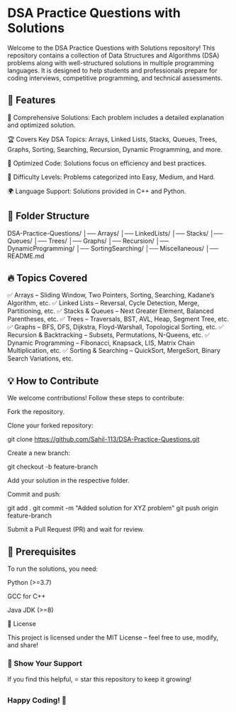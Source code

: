 # DSA Practice Questions with Solutions

Welcome to the DSA Practice Questions with Solutions repository! This repository contains a collection of Data Structures and Algorithms (DSA) problems along with well-structured solutions in multiple programming languages. It is designed to help students and professionals prepare for coding interviews, competitive programming, and technical assessments.

## 📌 Features

📝 Comprehensive Solutions: Each problem includes a detailed explanation and optimized solution.

🏆 Covers Key DSA Topics: Arrays, Linked Lists, Stacks, Queues, Trees, Graphs, Sorting, Searching, Recursion, Dynamic Programming, and more.

🚀 Optimized Code: Solutions focus on efficiency and best practices.

🎯 Difficulty Levels: Problems categorized into Easy, Medium, and Hard.

🌍 Language Support: Solutions provided in C++ and Python.

## 📂 Folder Structure

DSA-Practice-Questions/
│── Arrays/
│── LinkedLists/
│── Stacks/
│── Queues/
│── Trees/
│── Graphs/
│── Recursion/
│── DynamicProgramming/
│── SortingSearching/
│── Miscellaneous/
│── README.md

## 🔥 Topics Covered

✅ Arrays – Sliding Window, Two Pointers, Sorting, Searching, Kadane’s Algorithm, etc.
✅ Linked Lists – Reversal, Cycle Detection, Merge, Partitioning, etc.
✅ Stacks & Queues – Next Greater Element, Balanced Parentheses, etc.
✅ Trees – Traversals, BST, AVL, Heap, Segment Tree, etc.
✅ Graphs – BFS, DFS, Dijkstra, Floyd-Warshall, Topological Sorting, etc.
✅ Recursion & Backtracking – Subsets, Permutations, N-Queens, etc.
✅ Dynamic Programming – Fibonacci, Knapsack, LIS, Matrix Chain Multiplication, etc.
✅ Sorting & Searching – QuickSort, MergeSort, Binary Search Variations, etc.

## 💡 How to Contribute

We welcome contributions! Follow these steps to contribute:

Fork the repository.

Clone your forked repository:

git clone https://github.com/Sahil-113/DSA-Practice-Questions.git

Create a new branch:

git checkout -b feature-branch

Add your solution in the respective folder.

Commit and push:

git add .
git commit -m "Added solution for XYZ problem"
git push origin feature-branch

Submit a Pull Request (PR) and wait for review.

## 📌 Prerequisites

To run the solutions, you need:

Python (>=3.7)

GCC for C++

Java JDK (>=8)

📜 License

This project is licensed under the MIT License – feel free to use, modify, and share!

### 🌟 Show Your Support

If you find this helpful, ⭐ star this repository to keep it growing!

### Happy Coding! 🚀
